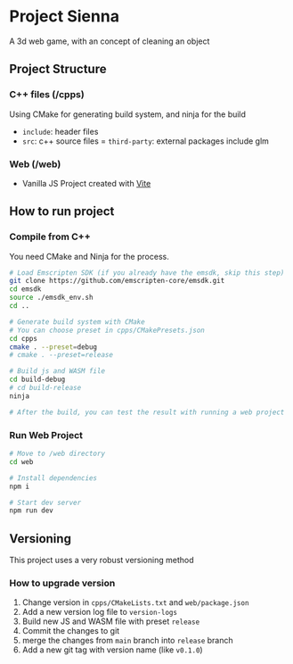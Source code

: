 # Project Sienna

A 3d web game, with an concept of cleaning an object

## Project Structure

### C++ files (/cpps)

Using CMake for generating build system, and ninja for the build

- `include`: header files
- `src`: c++ source files
= `third-party`: external packages include glm

### Web (/web)

- Vanilla JS Project created with [Vite](https://vitejs.dev/)

## How to run project

### Compile from C++

You need CMake and Ninja for the process.

```zsh
# Load Emscripten SDK (if you already have the emsdk, skip this step)
git clone https://github.com/emscripten-core/emsdk.git
cd emsdk
source ./emsdk_env.sh
cd ..

# Generate build system with CMake
# You can choose preset in cpps/CMakePresets.json
cd cpps
cmake . --preset=debug
# cmake . --preset=release

# Build js and WASM file
cd build-debug
# cd build-release
ninja

# After the build, you can test the result with running a web project
```

### Run Web Project

```zsh
# Move to /web directory
cd web

# Install dependencies
npm i

# Start dev server
npm run dev
```

## Versioning

This project uses a very robust versioning method

### How to upgrade version

1. Change version in `cpps/CMakeLists.txt` and `web/package.json`
2. Add a new version log file to `version-logs`
3. Build new JS and WASM file with preset `release`
4. Commit the changes to git
5. merge the changes from `main` branch into `release` branch
6. Add a new git tag with version name (like `v0.1.0`)
